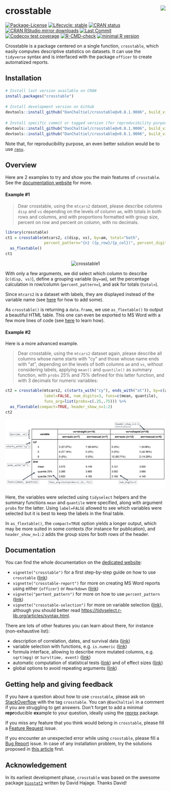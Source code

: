 
<!-- README.md is generated from README.Rmd. Please edit that file -->

# crosstable <a href='https://DanChaltiel.github.io/crosstable/'><img src='man/figures/logo.png' align="right" height="175" /></a>

<!-- badges: start -->

[![Package-License](http://img.shields.io/badge/license-GPL--3-brightgreen.svg?style=flat)](http://www.gnu.org/licenses/gpl-3.0.html)
[![Lifecycle:
stable](https://img.shields.io/badge/lifecycle-stable-blue.svg)](https://lifecycle.r-lib.org/articles/stages.html)
[![CRAN
status](https://www.r-pkg.org/badges/version/crosstable)](https://CRAN.R-project.org/package=crosstable)
[![CRAN RStudio mirror
downloads](https://cranlogs.r-pkg.org/badges/grand-total/crosstable?color=blue)](https://r-pkg.org/pkg/crosstable)
[![Last
Commit](https://img.shields.io/github/last-commit/DanChaltiel/crosstable)](https://github.com/DanChaltiel/crosstable)
[![Codecov test
coverage](https://codecov.io/gh/DanChaltiel/crosstable/branch/main/graph/badge.svg)](https://app.codecov.io/gh/DanChaltiel/crosstable?branch=main)
[![R-CMD-check](https://github.com/DanChaltiel/crosstable/actions/workflows/check-standard.yaml/badge.svg?branch=main)](https://github.com/DanChaltiel/crosstable/actions/workflows/check-standard.yaml)
[![minimal R
version](https://img.shields.io/badge/R-%E2%89%A53.1-blue.svg)](https://cran.r-project.org/)
<!-- [![Dependencies](https://tinyverse.netlify.com/badge/crosstable)](https://cran.r-project.org/package=crosstable)  -->
<!-- [![Build Status](https://travis-ci.org/DanChaltiel/crosstable.svg?branch=main)](https://travis-ci.org/DanChaltiel/crosstable) -->
<!-- badges: end -->

Crosstable is a package centered on a single function, `crosstable`,
which easily computes descriptive statistics on datasets. It can use the
`tidyverse` syntax and is interfaced with the package `officer` to
create automatized reports.

## Installation

``` r
# Install last version available on CRAN
install.packages("crosstable")

# Install development version on Github
devtools::install_github("DanChaltiel/crosstable@v0.8.1.9006", build_vignettes=TRUE)

# Install specific commit or tagged version (for reproducibility purpose)
devtools::install_github("DanChaltiel/crosstable@v0.8.1.9006", build_vignettes=TRUE)
devtools::install_github("DanChaltiel/crosstable@v0.8.1.9006", build_vignettes=TRUE)
```

Note that, for reproducibility purpose, an even better solution would be
to use [`renv`](https://rstudio.github.io/renv/articles/renv.html).

## Overview

Here are 2 examples to try and show you the main features of
`crosstable`. See the [documentation
website](https://danchaltiel.github.io/crosstable/) for more.

#### Example \#1

> Dear crosstable, using the `mtcars2` dataset, please describe columns
> `disp` and `vs` depending on the levels of column `am`, with totals in
> both rows and columns, and with proportions formatted with group size,
> percent on row and percent on column, with no decimals.

``` r
library(crosstable)
ct1 = crosstable(mtcars2, c(disp, vs), by=am, total="both", 
                 percent_pattern="{n} ({p_row}/{p_col})", percent_digits=0) %>%
  as_flextable()
ct1
```

<p align="center">
<img src="man/figures/ct1_mod.png" alt="crosstable1">
</p>

With only a few arguments, we did select which column to describe
(`c(disp, vs)`), define a grouping variable (`by=am`), set the
percentage calculation in row/column (`percent_pattern=`), and ask for
totals (`total=`).

Since `mtcars2` is a dataset with labels, they are displayed instead of
the variable name (see
[here](https://danchaltiel.github.io/crosstable/articles/crosstable.html#dataset-modified-mtcars)
for how to add some).

As `crosstable()` is returning a `data.frame`, we use `as_flextable()`
to output a beautiful HTML table. This one can even be exported to MS
Word with a few more lines of code (see
[here](https://danchaltiel.github.io/crosstable/articles/crosstable-report.html)
to learn how).

#### Example \#2

Here is a more advanced example.

> Dear crosstable, using the `mtcars2` dataset again, please describe
> all columns whose name starts with "cy" and those whose name ends with
> "at", depending on the levels of both columns `am` and `vs`, without
> considering labels, applying `mean()` and `quantile()` as summary
> function, with `probs` 25% and 75% defined for this latter function,
> and with 3 decimals for numeric variables:

``` r
ct2 = crosstable(mtcars2, c(starts_with("cy"), ends_with("at")), by=c(am, vs), 
                 label=FALSE, num_digits=3, funs=c(mean, quantile), 
                 funs_arg=list(probs=c(.25,.75))) %>% 
  as_flextable(compact=TRUE, header_show_n=1:2)
ct2
```

<p style="text-align: center;">
<img src="man/figures/ct2_mod.png" alt="crosstable2">
</p>

Here, the variables were selected using `tidyselect` helpers and the
summary functions `mean` and `quantile` were specified, along with
argument `probs` for the latter. Using `label=FALSE` allowed to see
which variables were selected but it is best to keep the labels in the
final table.

In `as_flextable()`, the `compact=TRUE` option yields a longer output,
which may be more suited in some contexts (for instance for
publication), and `header_show_n=1:2` adds the group sizes for both rows
of the header.

## Documentation

You can find the whole documentation on the [dedicated
website](https://danchaltiel.github.io/crosstable/):

- `vignette("crosstable")` for a first step-by-step guide on how to use
  `crosstable`
  ([link](https://danchaltiel.github.io/crosstable/articles/crosstable.html))
- `vignette("crosstable-report")` for more on creating MS Word reports
  using either `{officer}` or `Rmarkdown`
  ([link](https://danchaltiel.github.io/crosstable/articles/crosstable-report.html))
- `vignette("pertent_pattern")` for more on how to use `percent_pattern`
  ([link](https://danchaltiel.github.io/crosstable/articles/crosstable-selection.html))
- `vignette("crosstable-selection")` for more on variable selection
  ([link](https://danchaltiel.github.io/crosstable/articles/crosstable-selection.html)),
  although you should better read
  <https://tidyselect.r-lib.org/articles/syntax.html>.

There are lots of other features you can learn about there, for instance
(non-exhaustive list):

- description of correlation, dates, and survival data
  ([link](https://danchaltiel.github.io/crosstable/articles/crosstable.html#miscellaneous-1))
- variable selection with functions, e.g. `is.numeric`
  ([link](https://danchaltiel.github.io/crosstable/articles/crosstable-selection.html#select-with-predicate-functions))
- formula interface, allowing to describe more mutated columns,
  e.g. `sqrt(mpg)` or `Surv(time, event)`
  ([link](https://danchaltiel.github.io/crosstable/articles/crosstable-selection.html#select-with-a-formula))
- automatic computation of statistical tests
  ([link](https://danchaltiel.github.io/crosstable/articles/crosstable.html#tests))
  and of effect sizes
  ([link](https://danchaltiel.github.io/crosstable/articles/crosstable.html#effects))
- global options to avoid repeating arguments
  ([link](https://danchaltiel.github.io/crosstable/reference/crosstable_options.html))

## Getting help and giving feedback

If you have a question about how to use `crosstable`, please ask on
[StackOverflow](https://stackoverflow.com/) with the tag `crosstable`.
You can `@DanChaltiel` in a comment if you are struggling to get
answers. Don't forget to add a minimal **repr**oducible **ex**ample to
your question, ideally using the [reprex](https://reprex.tidyverse.org/)
package.

If you miss any feature that you think would belong in `crosstable`,
please fill a [Feature
Request](https://github.com/DanChaltiel/crosstable/issues/new/choose)
issue.

If you encounter an unexpected error while using `crosstable`, please
fill a [Bug
Report](https://github.com/DanChaltiel/crosstable/issues/new/choose)
issue. In case of any installation problem, try the solutions proposed
in [this
article](https://danchaltiel.github.io/crosstable/articles/crosstable-install.html)
first.

## Acknowledgement

In its earliest development phase, `crosstable` was based on the awesome
package [`biostat2`](https://github.com/eusebe/biostat2) written by
David Hajage. Thanks David!
